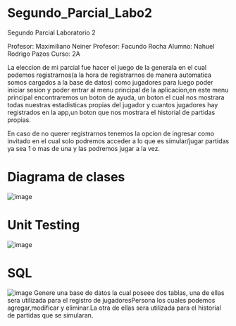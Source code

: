 # Segundo_Parcial_Labo2
Segundo Parcial Laboratorio 2

Profesor: Maximiliano Neiner 
Profesor: Facundo Rocha
Alumno: Nahuel Rodrigo Pazos
Curso: 2A

La eleccion de mi parcial fue hacer el juego de la generala en el cual podemos registrarnos(a la hora de registrarnos de manera automatica somos cargados a la base de datos) como jugadores para luego poder iniciar sesion y poder entrar al menu principal de la aplicacion,en este menu principal encontraremos un boton de ayuda, un boton el cual nos mostrara todas nuestras estadisticas propias del jugador y cuantos jugadores hay registrados en la app,un boton que nos mostrara el historial de partidas propias.

En caso de no querer registrarnos tenemos la opcion de ingresar como invitado en el cual solo podremos acceder a lo que es simular/jugar partidas ya sea 1 o mas de una y las podremos jugar a la vez. 

# Diagrama de clases
![image](https://user-images.githubusercontent.com/98673588/206077280-c6ab9e65-3586-4aff-8623-e5307b1e610b.png)

# Unit Testing
![image](https://user-images.githubusercontent.com/98673588/206077470-a65924fc-e32c-4553-96b8-a3e5e7a81506.png)


# SQL
![image](https://user-images.githubusercontent.com/98673588/206077741-5b9ebd81-f9ad-43be-a003-81988b3d5398.png)
Genere una base de datos la cual poseee dos tablas, una de ellas sera utilizada para el registro de jugadoresPersona los cuales podemos agregar,modificar y eliminar.La otra de ellas sera utilizada para el historial de partidas que se simularan.





